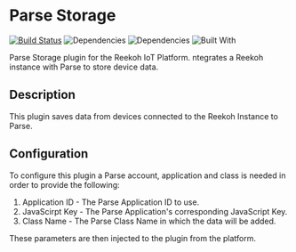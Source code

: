 # Parse Storage
[![Build Status](https://travis-ci.org/Reekoh/parse-storage.svg)](https://travis-ci.org/Reekoh/parse-storage)
![Dependencies](https://img.shields.io/david/Reekoh/parse-storage.svg)
![Dependencies](https://img.shields.io/david/dev/Reekoh/parse-storage.svg)
![Built With](https://img.shields.io/badge/built%20with-gulp-red.svg)

Parse Storage plugin for the Reekoh IoT Platform. ntegrates a Reekoh instance with Parse to store device data.

## Description
This plugin saves data from devices connected to the Reekoh Instance to Parse.

## Configuration
To configure this plugin a Parse account, application and class is needed in order to provide the following:

1. Application ID - The Parse Application ID to use.
2. JavaScirpt Key -  The Parse Application's corresponding JavaScript Key.
3. Class Name - The Parse Class Name in which the data will be added.

These parameters are then injected to the plugin from the platform.